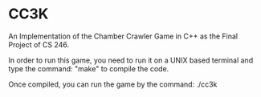 # CC3K
An Implementation of the Chamber Crawler Game in C++ as the Final Project of CS 246.

In order to run this game, you need to run it on a UNIX based terminal and type the command: "make" to compile the code.

Once compiled, you can run the game by the command: ./cc3k

